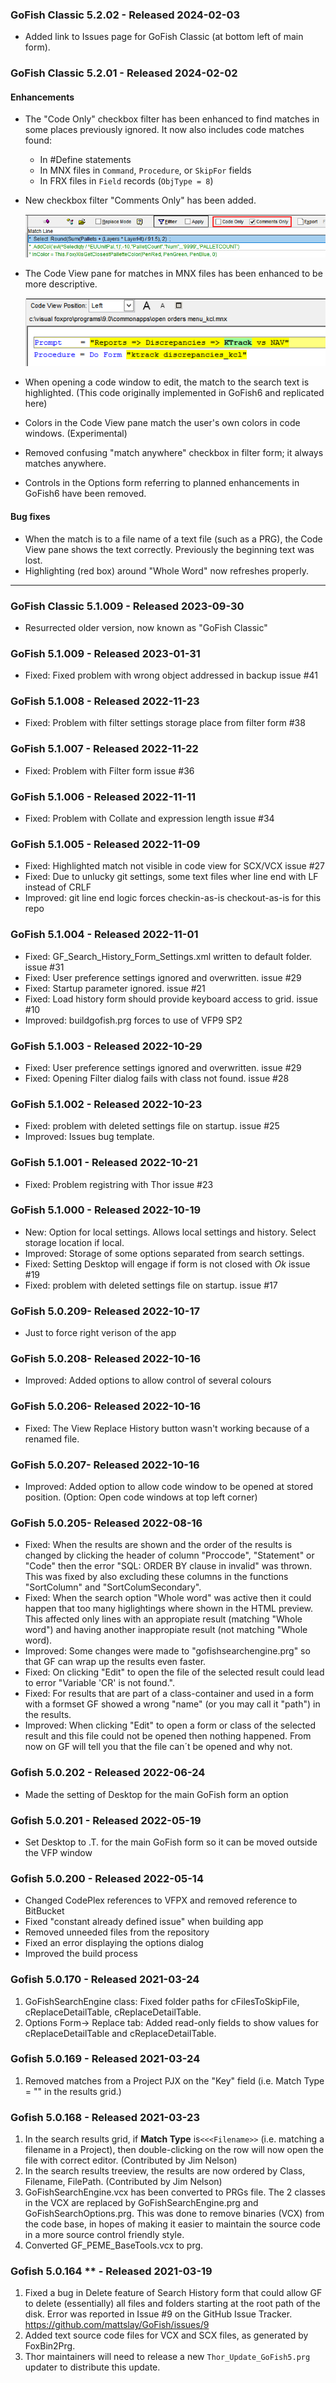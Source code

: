 ### GoFish Classic 5.2.02 - Released 2024-02-03

* Added link to Issues page for GoFish Classic (at bottom left of main form).

### GoFish Classic 5.2.01 - Released 2024-02-02

#### Enhancements
* The "Code Only" checkbox filter has been enhanced to find matches in some places previously ignored. It now also includes code matches found:
    * In #Define statements
    * In MNX files in `Command`, `Procedure`, or `SkipFor` fields
    * In FRX files in `Field` records (`ObjType = 8`)
* New checkbox filter "Comments Only" has been added.

    ![](images/CommentsOnly.png)
* The Code View pane for matches in MNX files has been enhanced to be more descriptive.

    ![](images/CodeViewFor%20MNX.png)
* When opening a code window to edit, the match to the search text is highlighted.  (This code originally implemented in GoFish6 and replicated here)
* Colors in the Code View pane match the user's own colors in code windows. (Experimental)
* Removed confusing "match anywhere" checkbox in filter form; it always matches anywhere.
* Controls in the Options form referring to planned enhancements in GoFish6 have been removed.

#### Bug fixes
* When the match is to a file name of a text file (such as a PRG), the Code View pane shows the text correctly.  Previously the beginning text was lost.
* Highlighting (red box) around "Whole Word" now refreshes properly.

***

### GoFish Classic 5.1.009 - Released 2023-09-30
* Resurrected older version, now known as "GoFish Classic"

### GoFish 5.1.009 - Released 2023-01-31
* Fixed: Fixed problem with wrong object addressed in backup issue #41

### GoFish 5.1.008 - Released 2022-11-23
* Fixed: Problem with filter settings storage place from filter form #38

### GoFish 5.1.007 - Released 2022-11-22
* Fixed: Problem with Filter form issue #36

### GoFish 5.1.006 - Released 2022-11-11
* Fixed: Problem with Collate and expression length issue #34

### GoFish 5.1.005 - Released 2022-11-09
* Fixed: Highlighted match not visible in code view for SCX/VCX issue #27 
* Fixed: Due to unlucky git settings, some text files wher line end with LF instead of CRLF
* Improved: git line end logic forces checkin-as-is checkout-as-is for this repo

### GoFish 5.1.004 - Released 2022-11-01
* Fixed: GF_Search_History_Form_Settings.xml written to default folder. issue #31 
* Fixed: User preference settings ignored and overwritten. issue #29 
* Fixed: Startup parameter ignored. issue #21
* Fixed: Load history form should provide keyboard access to grid. issue #10
* Improved: buildgofish.prg forces to use of VFP9 SP2

### GoFish 5.1.003 - Released 2022-10-29
* Fixed: User preference settings ignored and overwritten. issue #29
* Fixed: Opening Filter dialog fails with class not found. issue #28

### GoFish 5.1.002 - Released 2022-10-23
* Fixed: problem with deleted settings file on startup. issue #25
* Improved: Issues bug template.

### GoFish 5.1.001 - Released 2022-10-21
* Fixed: Problem registring with Thor  issue #23

### GoFish 5.1.000 - Released 2022-10-19
* New: Option for local settings. Allows local settings and history. Select storage location if local.
* Improved: Storage of some options separated from search settings.
* Fixed: Setting Desktop will engage if form is not closed with *Ok*  issue #19
* Fixed: problem with deleted settings file on startup. issue #17

### GoFish 5.0.209- Released 2022-10-17
* Just to force right verison of the app

### GoFish 5.0.208- Released 2022-10-16
* Improved: Added options to allow control of several colours

### GoFish 5.0.206- Released 2022-10-16
* Fixed: The View Replace History button wasn't working because of a renamed file.

### GoFish 5.0.207- Released 2022-10-16
* Improved: Added option to allow code window to be opened at stored position. (Option: Open code windows at top left corner)

### GoFish 5.0.205- Released 2022-08-16
* Fixed: When the results are shown and the order of the results is changed by clicking the header of column "Proccode", "Statement" or "Code" then the error "SQL: ORDER BY clause in invalid" was thrown. This was fixed by also excluding these columns in the functions "SortColumn" and "SortColumSecondary".
* Fixed: When the search option "Whole word" was active then it could happen that too many higlightings where shown in the HTML preview. This affected only lines with an appropiate result (matching "Whole word") and having another inappropiate result (not matching "Whole word).
* Improved: Some changes were made to "gofishsearchengine.prg" so that GF can wrap up the results even faster.
* Fixed: On clicking "Edit" to open the file of the selected result could lead to error "Variable 'CR' is not found.".
* Fixed: For results that are part of a class-container and used in a form with a formset GF showed a wrong "name" (or you may call it "path") in the results. 
* Improved: When clicking "Edit" to open a form or class of the selected result and this file could not be opened then nothing happened. From now on GF will tell you that the file can´t be opened and why not.

### Gofish 5.0.202 - Released 2022-06-24
* Made the setting of Desktop for the main GoFish form an option

### Gofish 5.0.201 - Released 2022-05-19
* Set Desktop to .T. for the main GoFish form so it can be moved outside the VFP window

### Gofish 5.0.200 - Released 2022-05-14
* Changed CodePlex references to VFPX and removed reference to BitBucket
* Fixed "constant already defined issue" when building app
* Removed unneeded files from the repository
* Fixed an error displaying the options dialog
* Improved the build process

### Gofish 5.0.170 - Released 2021-03-24
1. GoFishSearchEngine class: Fixed folder paths for cFilesToSkipFile, cReplaceDetailTable, cReplaceDetailTable.
2. Options Form-> Replace tab: Added read-only fields to show values for cReplaceDetailTable and cReplaceDetailTable.

### Gofish 5.0.169 - Released 2021-03-24
1. Removed matches from a Project PJX on the "Key" field (i.e. Match Type = "<Key>" in the results grid.)

### Gofish 5.0.168 - Released 2021-03-23
1. In the search results grid, if **Match Type** is`<<<Filename>>` (i.e. matching a filename in a Project), then double-clicking on the row will now open the file with correct editor. (Contributed by Jim Nelson)
2. In the search results treeview, the results are now ordered by Class, Filename, FilePath. (Contributed by Jim Nelson)
3. GoFishSearchEngine.vcx has been converted to PRGs file. The 2 classes in the VCX are replaced by GoFishSearchEngine.prg and GoFishSearchOptions.prg. This was done to remove binaries (VCX) from the code base, in hopes of making it easier to maintain the source code in a more source control friendly style.
4. Converted GF_PEME_BaseTools.vcx to prg.

### Gofish 5.0.164 ** - Released 2021-03-19
1. Fixed a bug in Delete feature of Search History form that could allow GF to delete (essentially) all files and folders starting at the root path of the disk. Error was reported in Issue #9 on the GitHub Issue Tracker. https://github.com/mattslay/GoFish/issues/9
2. Added text source code files for VCX and SCX files, as generated by FoxBin2Prg.
3. Thor maintainers will need to release a new `Thor_Update_GoFish5.prg` updater to distribute this update.

